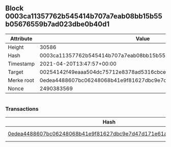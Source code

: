 ## Block 0003ca11357762b545414b707a7eab08bb15b55b05676559b7ad023dbe0b40d1

Attribute | Value
--- | ---
Height | 30586
Hash | 0003ca11357762b545414b707a7eab08bb15b55b05676559b7ad023dbe0b40d1
Timestamp | 2021-04-20T13:47:57+00:00
Target | 00254142f49eaaa504dc75712e8378ad5316cbcead634704b3734b6271167cc4
Merke root | 0edea4488607bc06248068b41e9f81627dbc9e7d47d171e61a6dd4a2b181dfb7
Nonce | 2490383569

```

```

### Transactions

Hash | Amount
--- | ---
[0edea4488607bc06248068b41e9f81627dbc9e7d47d171e61a6dd4a2b181dfb7](0edea4488607bc06248068b41e9f81627dbc9e7d47d171e61a6dd4a2b181dfb7.md) | 10.00000000 SKEPTI 
